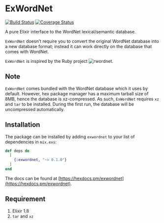 # ExWordNet

[![Build Status](https://travis-ci.com/indocomsoft/exwordnet.svg?branch=master)](https://travis-ci.com/indocomsoft/exwordnet)
[![Coverage Status](https://coveralls.io/repos/github/indocomsoft/exwordnet/badge.svg?branch=master)](https://coveralls.io/github/indocomsoft/exwordnet?branch=master)

A pure Elixir interface to the WordNet lexical/semantic database.

`ExWordNet` doesn't require you to convert the original WordNet database into a new database format;
instead it can work directly on the database that comes with WordNet.

`ExWordNet` is inspired by the Ruby project ![rwordnet](https://github.com/doches/rwordnet).

## Note

`ExWordNet` comes bundled with the WordNet database which it uses by default.
However, hex package manager has a maximum tarball size of 8MB, hence the database is xz-compressed.
As such, `ExWordNet` requires `xz` and `tar` to be installed. During the first run, the database
will be uncompressed automatically.

## Installation

The package can be installed by adding `exwordnet` to your list of dependencies in `mix.exs`:

```elixir
def deps do
  [
    {:exwordnet, "~> 0.1.0"}
  ]
end
```

The docs can be found at [https://hexdocs.pm/exwordnet](https://hexdocs.pm/exwordnet).

## Requirement
1. Elixir 1.8
1. `tar` and `xz`
